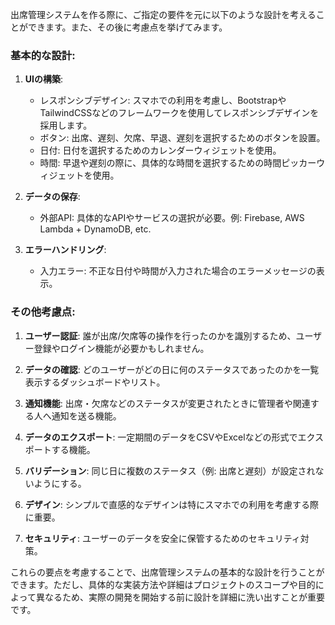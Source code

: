 出席管理システムを作る際に、ご指定の要件を元に以下のような設計を考えることができます。また、その後に考慮点を挙げてみます。

### 基本的な設計:

1. **UIの構築**:
    - レスポンシブデザイン: スマホでの利用を考慮し、BootstrapやTailwindCSSなどのフレームワークを使用してレスポンシブデザインを採用します。
    - ボタン: 出席、遅刻、欠席、早退、遅刻を選択するためのボタンを設置。
    - 日付: 日付を選択するためのカレンダーウィジェットを使用。
    - 時間: 早退や遅刻の際に、具体的な時間を選択するための時間ピッカーウィジェットを使用。

2. **データの保存**:
    - 外部API: 具体的なAPIやサービスの選択が必要。例: Firebase, AWS Lambda + DynamoDB, etc.

3. **エラーハンドリング**:
    - 入力エラー: 不正な日付や時間が入力された場合のエラーメッセージの表示。

### その他考慮点:

1. **ユーザー認証**: 誰が出席/欠席等の操作を行ったのかを識別するため、ユーザー登録やログイン機能が必要かもしれません。
 
2. **データの確認**: どのユーザーがどの日に何のステータスであったのかを一覧表示するダッシュボードやリスト。

3. **通知機能**: 出席・欠席などのステータスが変更されたときに管理者や関連する人へ通知を送る機能。

4. **データのエクスポート**: 一定期間のデータをCSVやExcelなどの形式でエクスポートする機能。

5. **バリデーション**: 同じ日に複数のステータス（例: 出席と遅刻）が設定されないようにする。

6. **デザイン**: シンプルで直感的なデザインは特にスマホでの利用を考慮する際に重要。

7. **セキュリティ**: ユーザーのデータを安全に保管するためのセキュリティ対策。

これらの要点を考慮することで、出席管理システムの基本的な設計を行うことができます。ただし、具体的な実装方法や詳細はプロジェクトのスコープや目的によって異なるため、実際の開発を開始する前に設計を詳細に洗い出すことが重要です。
